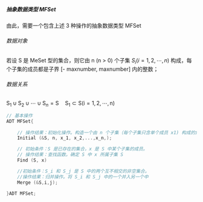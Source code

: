 
##### 抽象数据类型 MFSet

由此，需要一个包含上述 3 种操作的抽象数据类型 MFSet

###### 数据对象

若设 S 是 MeSet 型的集合，则它由 n (n > 0) 个子集 $S_i(i = 1,2,\cdots, n)$ 构成，每个子集的成员都是子界 [- maxnumber, maxnumber] 内的整数；

###### 数据关系

$\mathrm{S}_{1} \cup \mathrm{S}_{2} \cup \cdots \cup \mathrm{S}_{n}=\mathrm{S} \quad \mathrm{S}_{1} \subset \mathrm{S}(\mathrm{i}=1,2, \cdots, \mathrm{n})$

```cpp
// 基本操作
ADT MFSet{
    
    // 操作结果：初始化操作。构造一个由 n 个子集（毎个子集只含单个成员 x1) 构成的集合
    Initial (&S, n, x_1, x_2,...,x_n,);

    // 初始条件：S 是已存在的集合，x 是 S 中某个子集的成员。
    // 操作结果：查找函数。确定 S 中 x 所属子集 S
    Find (S, x)

    //初始条件：S_i 和 S_j 是 S 中的两个互不相交的非空集合。
    //操作结果：归并操作。将 S_i 和 S_j 中的一个并入另一个中
    Merge (&S,i,j);

}ADT MFSet;
```
